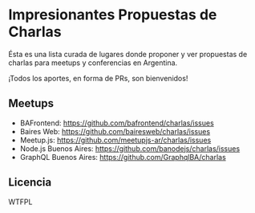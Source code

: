 # Impresionantes Propuestas de Charlas

Ésta es una lista curada de lugares donde proponer y ver propuestas de charlas para meetups y conferencias en Argentina.

¡Todos los aportes, en forma de PRs, son bienvenidos!

## Meetups

- BAFrontend: https://github.com/bafrontend/charlas/issues
- Baires Web: https://github.com/bairesweb/charlas/issues
- Meetup.js: https://github.com/meetupjs-ar/charlas/issues
- Node.js Buenos Aires: https://github.com/banodejs/charlas/issues
- GraphQL Buenos Aires: https://github.com/GraphqlBA/charlas

## Licencia

WTFPL
